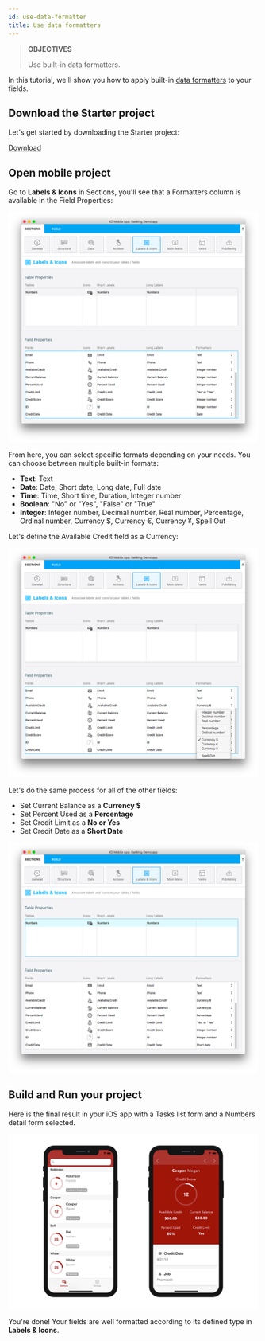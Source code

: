 ```yaml
---
id: use-data-formatter
title: Use data formatters
---
```


> **OBJECTIVES**
>
> Use built-in data formatters.


In this tutorial, we'll show you how to apply built-in [data formatters](../../project-definition/labels-and-icons.md#data-formatters) to your fields.

## Download the Starter project

Let's get started by downloading the Starter project:

<div className="center-button">
<a className="button button--primary"
href="https://github.com/4d-go-mobile/tutorial-DataFormatter/releases/latest/download/tutorial-DataFormatter.zip">Download</a>
</div>

## Open mobile project

Go to **Labels & Icons** in Sections, you'll see that a Formatters column is available in the Field Properties:

![Data formatter labels icons](img/data-formatter-labels-icons.png)

From here, you can select specific formats depending on your needs. You can choose between multiple built-in formats:

- **Text**: Text
- **Date**: Date, Short date, Long date, Full date
- **Time**: Time, Short time, Duration, Integer number
- **Boolean**: "No" or "Yes", "False" or "True"
- **Integer**: Integer number, Decimal number, Real number, Percentage, Ordinal number, Currency $, Currency €, Currency ¥, Spell Out

Let's define the Available Credit field as a Currency:

![Available credit currency](img/available-credit-currency.png)

Let's do the same process for all of the other fields:

* Set Current Balance as a **Currency $**
* Set Percent Used as a **Percentage**
* Set Credit Limit as a **No or Yes**
* Set Credit Date as a **Short Date**

![Select field formatters](img/select-field-formatters.png)

## Build and Run your project

Here is the final result in your iOS app with a Tasks list form and a Numbers detail form selected.

![Result data formatter iphone](img/result-data-formatter-iphone.png)

You're done! Your fields are well formatted according to its defined type in **Labels & Icons**.